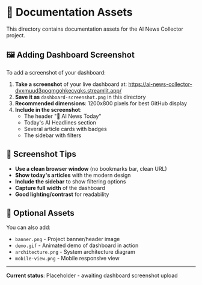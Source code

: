 # 📸 Documentation Assets

This directory contains documentation assets for the AI News Collector project.

## 🖼️ Adding Dashboard Screenshot

To add a screenshot of your dashboard:

1. **Take a screenshot** of your live dashboard at: https://ai-news-collector-dvxmuud3qoqmgohkecvqks.streamlit.app/
2. **Save it as** `dashboard-screenshot.png` in this directory
3. **Recommended dimensions**: 1200x800 pixels for best GitHub display
4. **Include in the screenshot**:
   - The header "🤖 AI News Today"
   - Today's AI Headlines section
   - Several article cards with badges
   - The sidebar with filters

## 📝 Screenshot Tips

- **Use a clean browser window** (no bookmarks bar, clean URL)
- **Show today's articles** with the modern design
- **Include the sidebar** to show filtering options
- **Capture full width** of the dashboard
- **Good lighting/contrast** for readability

## 🎨 Optional Assets

You can also add:
- `banner.png` - Project banner/header image
- `demo.gif` - Animated demo of dashboard in action
- `architecture.png` - System architecture diagram
- `mobile-view.png` - Mobile responsive view

---

**Current status**: Placeholder - awaiting dashboard screenshot upload 